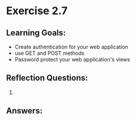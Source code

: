 # Exercise 2.7

## Learning Goals:

- Create authentication for your web application
- use GET and POST methods
- Password protect your web application's views

## Reflection Questions: 

1. 
   
## Answers:
